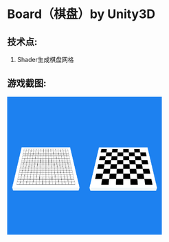 # Board（棋盘）by Unity3D

## 技术点:

1. Shader生成棋盘网格

## 游戏截图:

<img src="https://github.com/1anc3r/Board/blob/master/Screenshots/Go.png?raw=true" width = "180" height = "320" alt=""/><img src="https://github.com/1anc3r/Board/blob/master/Screenshots/Chess.png?raw=true" width = "180" height = "320" alt=""/>
